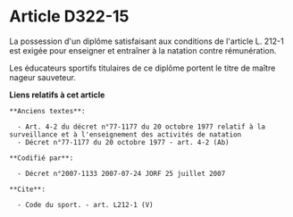 # Article D322-15

La possession d'un diplôme satisfaisant aux conditions de l'article L. 212-1 est exigée pour enseigner et entraîner à la
natation contre rémunération.

Les éducateurs sportifs titulaires de ce diplôme portent le titre de maître nageur sauveteur.

**Liens relatifs à cet article**

	**Anciens textes**:

	  - Art. 4-2 du décret n°77-1177 du 20 octobre 1977 relatif à la surveillance et à l'enseignement des activités de natation
	  - Décret n°77-1177 du 20 octobre 1977 - art. 4-2 (Ab)

	**Codifié par**:

	  - Décret n°2007-1133 2007-07-24 JORF 25 juillet 2007

	**Cite**:

	  - Code du sport. - art. L212-1 (V)
